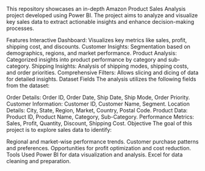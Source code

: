 This repository showcases an in-depth Amazon Product Sales Analysis project developed using Power BI. The project aims to analyze and visualize key sales data to extract actionable insights and enhance decision-making processes.

Features
Interactive Dashboard: Visualizes key metrics like sales, profit, shipping cost, and discounts.
Customer Insights: Segmentation based on demographics, regions, and market performance.
Product Analysis: Categorized insights into product performance by category and sub-category.
Shipping Insights: Analysis of shipping modes, shipping costs, and order priorities.
Comprehensive Filters: Allows slicing and dicing of data for detailed insights.
Dataset Fields
The analysis utilizes the following fields from the dataset:

Order Details: Order ID, Order Date, Ship Date, Ship Mode, Order Priority.
Customer Information: Customer ID, Customer Name, Segment.
Location Details: City, State, Region, Market, Country, Postal Code.
Product Data: Product ID, Product Name, Category, Sub-Category.
Performance Metrics: Sales, Profit, Quantity, Discount, Shipping Cost.
Objective
The goal of this project is to explore sales data to identify:

Regional and market-wise performance trends.
Customer purchase patterns and preferences.
Opportunities for profit optimization and cost reduction.
Tools Used
Power BI for data visualization and analysis.
Excel for data cleaning and preparation.
